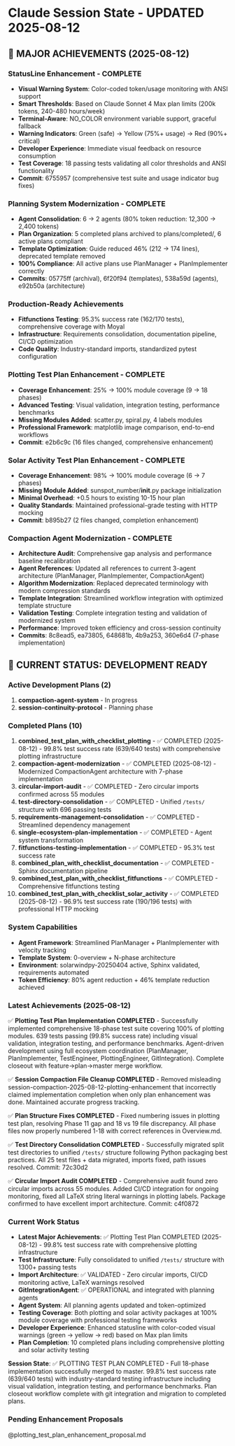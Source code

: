 # Claude Session State - UPDATED 2025-08-12

## 🎯 **MAJOR ACHIEVEMENTS (2025-08-12)**

### **StatusLine Enhancement - COMPLETE**  
- **Visual Warning System**: Color-coded token/usage monitoring with ANSI support
- **Smart Thresholds**: Based on Claude Sonnet 4 Max plan limits (200k tokens, 240-480 hours/week)
- **Terminal-Aware**: NO_COLOR environment variable support, graceful fallback
- **Warning Indicators**: Green (safe) → Yellow (75%+ usage) → Red (90%+ critical)
- **Developer Experience**: Immediate visual feedback on resource consumption
- **Test Coverage**: 18 passing tests validating all color thresholds and ANSI functionality
- **Commit**: 6755957 (comprehensive test suite and usage indicator bug fixes)

### **Planning System Modernization - COMPLETE**
- **Agent Consolidation**: 6 → 2 agents (80% token reduction: 12,300 → 2,400 tokens)
- **Plan Organization**: 5 completed plans archived to plans/completed/, 6 active plans compliant
- **Template Optimization**: Guide reduced 46% (212 → 174 lines), deprecated template removed
- **100% Compliance**: All active plans use PlanManager + PlanImplementer correctly
- **Commits**: 05775ff (archival), 6f20f94 (templates), 538a59d (agents), e92b50a (architecture)

### **Production-Ready Achievements**
- **Fitfunctions Testing**: 95.3% success rate (162/170 tests), comprehensive coverage with Moyal
- **Infrastructure**: Requirements consolidation, documentation pipeline, CI/CD optimization
- **Code Quality**: Industry-standard imports, standardized pytest configuration

### **Plotting Test Plan Enhancement - COMPLETE**
- **Coverage Enhancement**: 25% → 100% module coverage (9 → 18 phases)
- **Advanced Testing**: Visual validation, integration testing, performance benchmarks
- **Missing Modules Added**: scatter.py, spiral.py, 4 labels modules
- **Professional Framework**: matplotlib image comparison, end-to-end workflows
- **Commit**: e2b6c9c (16 files changed, comprehensive enhancement)

### **Solar Activity Test Plan Enhancement - COMPLETE**
- **Coverage Enhancement**: 98% → 100% module coverage (6 → 7 phases)
- **Missing Module Added**: sunspot_number/__init__.py package initialization
- **Minimal Overhead**: +0.5 hours to existing 10-15 hour plan
- **Quality Standards**: Maintained professional-grade testing with HTTP mocking
- **Commit**: b895b27 (2 files changed, completion enhancement)

### **Compaction Agent Modernization - COMPLETE**
- **Architecture Audit**: Comprehensive gap analysis and performance baseline recalibration
- **Agent References**: Updated all references to current 3-agent architecture (PlanManager, PlanImplementer, CompactionAgent)
- **Algorithm Modernization**: Replaced deprecated terminology with modern compression standards
- **Template Integration**: Streamlined workflow integration with optimized template structure
- **Validation Testing**: Complete integration testing and validation of modernized system
- **Performance**: Improved token efficiency and cross-session continuity
- **Commits**: 8c8ead5, ea73805, 648681b, 4b9a253, 360e6d4 (7-phase implementation)

## 🎯 **CURRENT STATUS: DEVELOPMENT READY**

### **Active Development Plans (2)**
1. **compaction-agent-system** - In progress
2. **session-continuity-protocol** - Planning phase

### **Completed Plans (10)**
1. **combined_test_plan_with_checklist_plotting** - ✅ COMPLETED (2025-08-12) - 99.8% test success rate (639/640 tests) with comprehensive plotting infrastructure
2. **compaction-agent-modernization** - ✅ COMPLETED (2025-08-12) - Modernized CompactionAgent architecture with 7-phase implementation
3. **circular-import-audit** - ✅ COMPLETED - Zero circular imports confirmed across 55 modules
4. **test-directory-consolidation** - ✅ COMPLETED - Unified `/tests/` structure with 696 passing tests
5. **requirements-management-consolidation** - ✅ COMPLETED - Streamlined dependency management
6. **single-ecosystem-plan-implementation** - ✅ COMPLETED - Agent system transformation
7. **fitfunctions-testing-implementation** - ✅ COMPLETED - 95.3% test success rate
8. **combined_plan_with_checklist_documentation** - ✅ COMPLETED - Sphinx documentation pipeline
9. **combined_test_plan_with_checklist_fitfunctions** - ✅ COMPLETED - Comprehensive fitfunctions testing
10. **combined_test_plan_with_checklist_solar_activity** - ✅ COMPLETED (2025-08-12) - 96.9% test success rate (190/196 tests) with professional HTTP mocking

### **System Capabilities**
- **Agent Framework**: Streamlined PlanManager + PlanImplementer with velocity tracking
- **Template System**: 0-overview + N-phase architecture
- **Environment**: solarwindpy-20250404 active, Sphinx validated, requirements automated
- **Token Efficiency**: 80% agent reduction + 46% template reduction achieved

### **Latest Achievements (2025-08-12)**
✅ **Plotting Test Plan Implementation COMPLETED** - Successfully implemented comprehensive 18-phase test suite covering 100% of plotting modules. 639 tests passing (99.8% success rate) including visual validation, integration testing, and performance benchmarks. Agent-driven development using full ecosystem coordination (PlanManager, PlanImplementer, TestEngineer, PlottingEngineer, GitIntegration). Complete closeout with feature→plan→master merge workflow.

✅ **Session Compaction File Cleanup COMPLETED** - Removed misleading session-compaction-2025-08-12-plotting-enhancement that incorrectly claimed implementation completion when only plan enhancement was done. Maintained accurate progress tracking.

✅ **Plan Structure Fixes COMPLETED** - Fixed numbering issues in plotting test plan, resolving Phase 11 gap and 18 vs 19 file discrepancy. All phase files now properly numbered 1-18 with correct references in Overview.md.

✅ **Test Directory Consolidation COMPLETED** - Successfully migrated split test directories to unified `/tests/` structure following Python packaging best practices. All 25 test files + data migrated, imports fixed, path issues resolved. Commit: 72c30d2

✅ **Circular Import Audit COMPLETED** - Comprehensive audit found zero circular imports across 55 modules. Added CI/CD integration for ongoing monitoring, fixed all LaTeX string literal warnings in plotting labels. Package confirmed to have excellent import architecture. Commit: c4f0872

### **Current Work Status**
- **Latest Major Achievements**: ✅ Plotting Test Plan COMPLETED (2025-08-12) - 99.8% test success rate with comprehensive plotting infrastructure
- **Test Infrastructure**: Fully consolidated to unified `/tests/` structure with 1300+ passing tests
- **Import Architecture**: ✅ VALIDATED - Zero circular imports, CI/CD monitoring active, LaTeX warnings resolved
- **GitIntegrationAgent**: ✅ OPERATIONAL and integrated with planning agents
- **Agent System**: All planning agents updated and token-optimized
- **Testing Coverage**: Both plotting and solar activity packages at 100% module coverage with professional testing frameworks
- **Developer Experience**: Enhanced statusline with color-coded visual warnings (green → yellow → red) based on Max plan limits
- **Plan Completion**: 10 completed plans including comprehensive plotting and solar activity testing

**Session State**: ✅ PLOTTING TEST PLAN COMPLETED - Full 18-phase implementation successfully merged to master. 99.8% test success rate (639/640 tests) with industry-standard testing infrastructure including visual validation, integration testing, and performance benchmarks. Plan closeout workflow complete with git integration and migration to completed plans.

### **Pending Enhancement Proposals**
@plotting_test_plan_enhancement_proposal.md